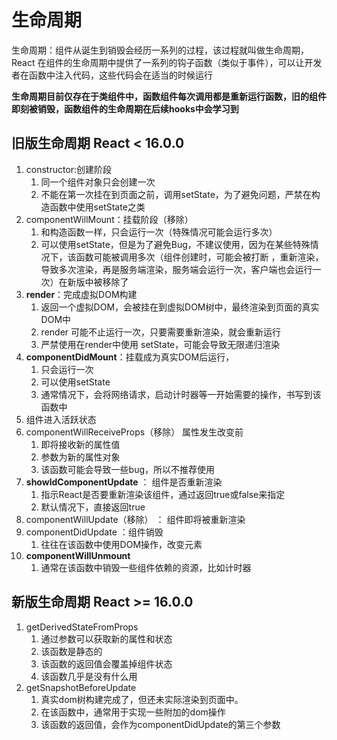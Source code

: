 # 生命周期
生命周期：组件从诞生到销毁会经历一系列的过程，该过程就叫做生命周期，React 在组件的生命周期中提供了一系列的钩子函数（类似于事件），可以让开发者在函数中注入代码，这些代码会在适当的时候运行

**生命周期目前仅存在于类组件中，函数组件每次调用都是重新运行函数，旧的组件即刻被销毁，函数组件的生命周期在后续hooks中会学习到**

## 旧版生命周期 React < 16.0.0
1. constructor:创建阶段
   1. 同一个组件对象只会创建一次
   2. 不能在第一次挂在到页面之前，调用setState，为了避免问题，严禁在构造函数中使用setState之类
2. componentWillMount：挂载阶段（移除）
   1. 和构造函数一样，只会运行一次（特殊情况可能会运行多次）
   2. 可以使用setState，但是为了避免Bug，不建议使用，因为在某些特殊情况下，该函数可能被调用多次（组件创建时，可能会被打断
      ，重新渲染，导致多次渲染，再是服务端渲染，服务端会运行一次，客户端也会运行一次）在新版中被移除了
3. **render**：完成虚拟DOM构建
   1. 返回一个虚拟DOM，会被挂在到虚拟DOM树中，最终渲染到页面的真实DOM中
   2. render 可能不止运行一次，只要需要重新渲染，就会重新运行
   3. 严禁使用在render中使用 setState，可能会导致无限递归渲染
4. **componentDidMount**：挂载成为真实DOM后运行，
   1. 只会运行一次
   2. 可以使用setState
   3. 通常情况下，会将网络请求，启动计时器等一开始需要的操作，书写到该函数中
5. 组件进入活跃状态
6. componentWillReceiveProps（移除） 属性发生改变前
   1. 即将接收新的属性值
   2. 参数为新的属性对象
   3. 该函数可能会导致一些bug，所以不推荐使用
7. **showldComponentUpdate** ： 组件是否重新渲染
   1. 指示React是否要重新渲染该组件，通过返回true或false来指定
   2. 默认情况下，直接返回true
8. componentWillUpdate（移除） ： 组件即将被重新渲染
9. componentDidUpdate ：组件销毁
   1.  往往在该函数中使用DOM操作，改变元素
10. **componentWillUnmount**
    1.  通常在该函数中销毁一些组件依赖的资源，比如计时器



## 新版生命周期 React >= 16.0.0
1. getDerivedStateFromProps
   1. 通过参数可以获取新的属性和状态
   2. 该函数是静态的
   3. 该函数的返回值会覆盖掉组件状态
   4. 该函数几乎是没有什么用
2. getSnapshotBeforeUpdate
   1. 真实dom树构建完成了，但还未实际渲染到页面中。
   2. 在该函数中，通常用于实现一些附加的dom操作
   3. 该函数的返回值，会作为componentDidUpdate的第三个参数
